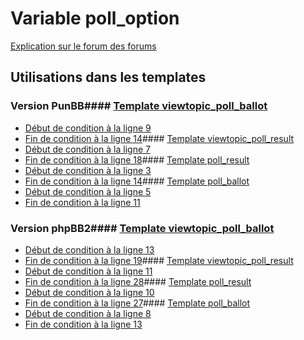 # Variable poll_option
[Explication sur le forum des forums](http://forum.forumactif.com/t294113-listing-des-variables#poll_option)
## Utilisations dans les templates
### Version PunBB#### [Template viewtopic_poll_ballot](punbb/viewtopic_poll_ballot.md)
* [Début de condition à la ligne 9](../punbb/viewtopic_poll_ballot.tpl#L9)
* [Fin de condition à la ligne 14](../punbb/viewtopic_poll_ballot.tpl#L14)#### [Template viewtopic_poll_result](punbb/viewtopic_poll_result.md)
* [Début de condition à la ligne 7](../punbb/viewtopic_poll_result.tpl#L7)
* [Fin de condition à la ligne 18](../punbb/viewtopic_poll_result.tpl#L18)#### [Template poll_result](punbb/poll_result.md)
* [Début de condition à la ligne 3](../punbb/poll_result.tpl#L3)
* [Fin de condition à la ligne 14](../punbb/poll_result.tpl#L14)#### [Template poll_ballot](punbb/poll_ballot.md)
* [Début de condition à la ligne 5](../punbb/poll_ballot.tpl#L5)
* [Fin de condition à la ligne 11](../punbb/poll_ballot.tpl#L11)
### Version phpBB2#### [Template viewtopic_poll_ballot](subsilver/viewtopic_poll_ballot.md)
* [Début de condition à la ligne 13](../subsilver/viewtopic_poll_ballot.tpl#L13)
* [Fin de condition à la ligne 19](../subsilver/viewtopic_poll_ballot.tpl#L19)#### [Template viewtopic_poll_result](subsilver/viewtopic_poll_result.md)
* [Début de condition à la ligne 11](../subsilver/viewtopic_poll_result.tpl#L11)
* [Fin de condition à la ligne 28](../subsilver/viewtopic_poll_result.tpl#L28)#### [Template poll_result](subsilver/poll_result.md)
* [Début de condition à la ligne 10](../subsilver/poll_result.tpl#L10)
* [Fin de condition à la ligne 27](../subsilver/poll_result.tpl#L27)#### [Template poll_ballot](subsilver/poll_ballot.md)
* [Début de condition à la ligne 8](../subsilver/poll_ballot.tpl#L8)
* [Fin de condition à la ligne 13](../subsilver/poll_ballot.tpl#L13)